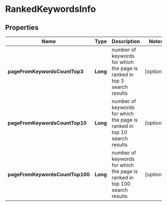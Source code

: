 

# RankedKeywordsInfo


## Properties

| Name | Type | Description | Notes |
|------------ | ------------- | ------------- | -------------|
|**pageFromKeywordsCountTop3** | **Long** | number of keywords for which the page is ranked in top 3 search results |  [optional] |
|**pageFromKeywordsCountTop10** | **Long** | number of keywords for which the page is ranked in top 10 search results |  [optional] |
|**pageFromKeywordsCountTop100** | **Long** | number of keywords for which the page is ranked in top 100 search results |  [optional] |



